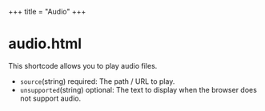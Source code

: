 +++
title = "Audio"
+++
# audio.html
This shortcode allows you to play audio files.
- `source`(string) required: The path / URL to play.
- `unsupported`(string) optional: The text to display when the browser does not support audio.